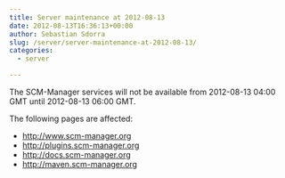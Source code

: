 ```yaml
---
title: Server maintenance at 2012-08-13
date: 2012-08-13T16:36:13+00:00
author: Sebastian Sdorra
slug: /server/server-maintenance-at-2012-08-13/
categories:
  - server

---
```

The SCM-Manager services will not be available from 2012-08-13 04:00 GMT until 2012-08-13 06:00 GMT.

The following pages are affected:

- <a href="http://www.scm-manager.org" target="_blank">http&#x3A;//www.scm-manager.org</a>
- <a href="http://plugins.scm-manager.org" target="_blank">http&#x3A;//plugins.scm-manager.org</a>
- <a href="http://docs.scm-manager.org" target="_blank">http&#x3A;//docs.scm-manager.org</a>
- <a href="http://maven.scm-manager.org" target="_blank">http&#x3A;//maven.scm-manager.org</a>

